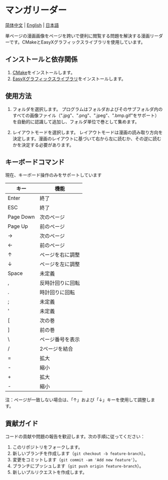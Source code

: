 # マンガリーダー

[简体中文](README_CN.md) | [English](README_EN.md) | [日本語](README_JP.md)

単ページの漫画画像をページを跨いで便利に閲覧する問題を解決する漫画リーダーです。CMakeとEasyXグラフィックスライブラリを使用しています。

## インストールと依存関係

1. [CMake](https://cmake.org/download/)をインストールします。
2. [EasyXグラフィックスライブラリ](http://www.easyx.cn/)をインストールします。

## 使用方法

1. フォルダを選択します。
プログラムはフォルダおよびそのサブフォルダ内のすべての画像ファイル（".jpg"、".png"、".jpeg"、".bmp.gif"をサポート）を自動的に認識して追加し、フォルダ単位で巻として集めます。

2. レイアウトモードを選択します。
レイアウトモードは漫画の読み取り方向を決定します。漫画のレイアウトに基づいて右から左に読むか、その逆に読むかを決定する必要があります。

## キーボードコマンド

現在、キーボード操作のみをサポートしています

| キー       | 機能         |
| ---------- | ------------ |
| Enter      | 終了         |
| ESC        | 終了         |
| Page Down  | 次のページ   |
| Page Up    | 前のページ   |
| →          | 次のページ   |
| ←          | 前のページ   |
| ↑          | ページを右に調整 |
| ↓          | ページを左に調整 |
| Space      | 未定義       |
| ,          | 反時計回りに回転 |
| .          | 時計回りに回転 |
| ;          | 未定義       |
| '          | 未定義       |
| [          | 次の巻       |
| ]          | 前の巻       |
| \          | ページ番号を表示 |
| /          | 2ページを結合 |
| =          | 拡大         |
| -          | 縮小         |
| +          | 拡大         |
| -          | 縮小         |

注：ページが一致しない場合は、「↑」および「↓」キーを使用して調整します。

## 貢献ガイド

コードの貢献や問題の報告を歓迎します。次の手順に従ってください：

1. このリポジトリをフォークします。
2. 新しいブランチを作成します（`git checkout -b feature-branch`）。
3. 変更をコミットします（`git commit -am 'Add new feature'`）。
4. ブランチにプッシュします（`git push origin feature-branch`）。
5. 新しいプルリクエストを作成します。